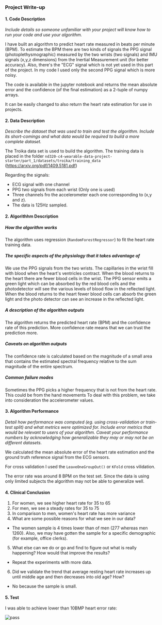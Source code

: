 ### Project Write-up


#### 1. **Code Description**

*Include details so someone unfamiliar with your project will know how to run your code and use your algorithm.*

I have built an algorithm to predict heart rate measured in beats per minute (BPM). To estimate the BPM there are two kinds of signals the PPG signal (photoplethysmographic) measured by the two wrists (two signals) and IMU signals (x,y,z dimensions) from the Inertial Measurement unit (for better accuracy). Also, there's the "ECG" signal which is not yet used in this part of the project. In my code I used only the second PPG signal which is more noisy.

The code is available in the jupyter notebook and returns the mean absolute error and the confidence (of the final estimation) as a 2-tuple of numpy arrays.

It can be easily changed to also return the heart rate estimation for use in projects.

#### 2. **Data Description**

*Describe the dataset that was used to train and test the algorithm. Include its short-comings and what data would be required to build a more complete dataset.*

The Troika data set is used to build the algorithm. The training data is placed in the folder `nd320-c4-wearable-data-project-starter/part_1/datasets/troika/training_data` (https://arxiv.org/pdf/1409.5181.pdf)

Regarding the signals:

* ECG signal with one channel
* PPG two signals from each wrist (Only one is used)
* Three channels fro the accelerometer each one corresponding to (x,y and z).
* The data is 125Hz sampled.

#### 2. **Algorithhm Description**

##### How the algorithm works

The algorithm uses regression (`RandomForestRegressor`) to fit the heart rate training data.

##### The specific aspects of the physiology that it takes advantage of

We use the PPG signals from the two wrists. The capillaries in the wrist fill with blood when the heart's ventricles contract. When the blood returns to the heart there are fewer blood cells in the wrist. The PPG sensor emits a green light which can be absorbed by the red blood cells and the photodetector will see the various levels of blood flow in the reflected light. When the blood returns to the heart  fewer blood cells can absorb the green light and the photo detector can see an increase in the reflected light.

##### A description of the algorithm outputs

The algorithm returns the predicted heart rate (BPM) and the confidence rate of this prediction. More confidence rate means that we can trust the prediction more.

##### Caveats on algorithm outputs

The confidence rate is calculated based on the magnitude of a small area that contains the estimated spectral frequency relative to the sum magnitude of the entire spectrum.

##### Common failure modes

Sometimes the PPG picks a higher frequency that is not from the heart rate. This could be from the hand movements To deal with this problem, we take into consideration the accelerometer values.


#### 3. **Algorithm Performance**

*Detail how performance was computed (eg. using cross-validation or train-test split) and what metrics were optimized for. Include error metrics that would be relevant to users of your algorithm. Caveat your performance numbers by acknowledging how generalizable they may or may not be on different datasets.*

We calculated the mean absolute error of the heart rate estimation and the ground truth reference signal from the ECG sensors.

For cross validation I used the `LeaveOneGroupOut()` or `KFold` cross vilidation.

The error rate was around 8 BPM on the test set.  Since the data is using only limited subjects the algorithm may not be able to generalize well.




#### 4. **Clinical Conclusion**

1. For women, we see higher heart rate for 35 to 65
2. For men, we see a steady rates for 35 to 75
3. In comparison to men, women's heart rate has more variance
4. What are some possible reasons for what we see in our data?
  * The women sample is 4 times lower than of men (277 whereas men 1260). Also, we may have gotten the sample for a specific demographic (for example, office clerks).
5. What else can we do or go and find to figure out what is really happening? How would that improve the results?
  * Repeat the experiments with more data.
6. Did we validate the trend that average resting heart rate increases up until middle age and then decreases into old age? How?
  * No because the sample is small.

#### 5. **Test**

I was able to achieve lower than 10BMP heart error rate:

![pass](pass)
